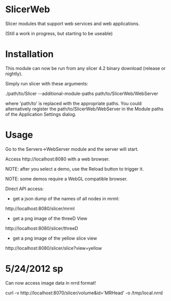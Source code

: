 SlicerWeb
=========

Slicer modules that support web services and web applications.

(Still a work in progress, but starting to be useable)

Installation
============

This module can now be run from any slicer 4.2 binary download (release or nightly).

Simply run slicer with these arguments:

 ./path/to/Slicer --additional-module-paths path/to/SlicerWeb/WebServer

where 'path/to' is replaced with the appropriate paths.  You could alternatively
register the path/to/SlicerWeb/WebServer in the Module paths of the Application Settings dialog.

Usage
=====

Go to the Servers->WebServer module and the server will start.

Access http://localhost:8080 with a web browser.

NOTE: after you select a demo, use the Reload button to trigger it.

NOTE: some demos require a WebGL compatible browser.

Direct API access:
 
* get a json dump of the names of all nodes in mrml:

 http://localhost:8080/slicer/mrml

* get a png image of the threeD View

 http://localhost:8080/slicer/threeD

* get a png image of the yellow slice view

 http://localhost:8080/slicer/slice?view=yellow


5/24/2012 sp
============
Can now access image data in nrrd format!

curl -v http://localhost:8070/slicer/volume\&id='MRHead' -o /tmp/local.nrrd
